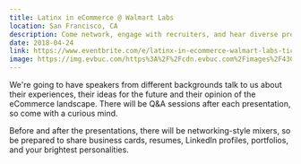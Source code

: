 ```yaml
---
title: Latinx in eCommerce @ Walmart Labs
location: San Francisco, CA
description: Come network, engage with recruiters, and hear diverse professionals in eCommerce showcase their work at Walmart Labs Sunnyvale!
date: 2018-04-24
link: https://www.eventbrite.com/e/latinx-in-ecommerce-walmart-labs-tickets-44786460509#
image: https://img.evbuc.com/https%3A%2F%2Fcdn.evbuc.com%2Fimages%2F43029630%2F212374299091%2F1%2Foriginal.jpg?w=800&auto=compress&rect=0%2C0%2C2160%2C1080&s=2fa135cbb044375c6c70b3ea30ba598a
---
```


We're going to have speakers from different backgrounds talk to us about their experiences, their ideas for the future and their opinion of the eCommerce landscape. There will be Q&A sessions after each presentation, so come with a curious mind.

Before and after the presentations, there will be networking-style mixers, so be prepared to share business cards, resumes, LinkedIn profiles, portfolios, and your brightest personalities.
